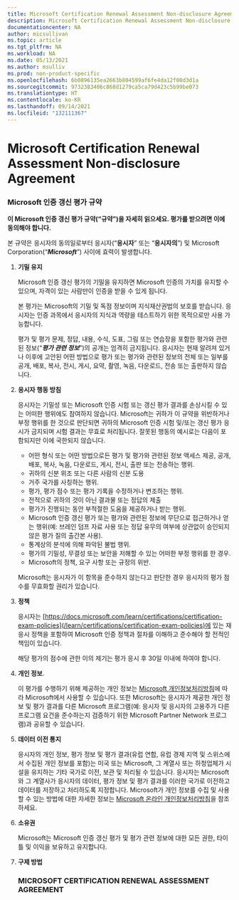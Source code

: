 ```yaml
---
title: Microsoft Certification Renewal Assessment Non-disclosure Agreement | Microsoft Docs
description: Microsoft Certification Renewal Assessment Non-disclosure Agreement
documentationcenter: NA
author: micsullivan
ms.topic: article
ms.tgt_pltfrm: NA
ms.workload: NA
ms.date: 05/13/2021
ms.author: msulliv
ms.prod: non-product-specific
ms.openlocfilehash: 6b0896135ea2663b804599af6fe4da12f00d3d1a
ms.sourcegitcommit: 9732383406c868d1279ca5ca79d423c5b99be073
ms.translationtype: HT
ms.contentlocale: ko-KR
ms.lasthandoff: 09/14/2021
ms.locfileid: "132111367"
---
```

# <a name="microsoft-certification-renewal-assessment-non-disclosure-agreement"></a>Microsoft Certification Renewal Assessment Non-disclosure Agreement

### <a name="microsoft-certification-renewal-assessment-agreement"></a>Microsoft 인증 갱신 평가 규약

**이 Microsoft 인증 갱신 평가 규약(“규약”)을 자세히 읽으세요. 평가를 받으려면 이에 동의해야 합니다.**

본 규약은 응시자의 동의일로부터 응시자(“**응시자**” 또는 “**응시자의**”) 및 Microsoft Corporation(“**_Microsoft_**”) 사이에 효력이 발생합니다.

1. **기밀 유지**

    Microsoft 인증 갱신 평가의 기밀을 유지하면 Microsoft 인증의 가치를 유지할 수 있으며, 자격이 있는 사람만이 인증을 받을 수 있게 됩니다.

    본 평가는 Microsoft의 기밀 및 독점 정보이며 지식재산권법의 보호를 받습니다. 응시자는 인증 과목에서 응시자의 지식과 역량을 테스트하기 위한 목적으로만 사용 가능합니다.

    평가 및 평가 문제, 정답, 내용, 수식, 도표, 그림 또는 연습장을 포함한 평가와 관련된 정보(“***평가 관련 정보***”)의 공개는 엄격히 금지됩니다. 응시자는 현재 알려져 있거나 이후에 고안된 어떤 방법으로 평가 또는 평가와 관련된 정보의 전체 또는 일부를 공개, 배포, 복사, 전시, 게시, 요약, 촬영, 녹음, 다운로드, 전송 또는 출판하지 않습니다.

2. **응시자 행동 방침**

    응시자는 기밀성 또는 Microsoft 인증 시험 또는 갱신 평가 결과를 손상시킬 수 있는 어떠한 행위에도 참여하지 않습니다. Microsoft는 귀하가 이 규약을 위반하거나 부정 행위를 한 것으로 판단되면 귀하의 Microsoft 인증 시험 및/또는 갱신 평가 응시가 금지되며 시험 결과는 무효로 처리됩니다. 잘못된 행동의 예시로는 다음이 포함되지만 이에 국한되지 않습니다.

    - 어떤 형식 또는 어떤 방법으로든 평가 및 평가와 관련된 정보 액세스 제공, 공개, 배포, 복사, 녹음, 다운로드, 게시, 전시, 출판 또는 전송하는 행위.
    - 귀하의 신분 위조 또는 다른 사람의 신분 도용
    - 거주 국가를 사칭하는 행위.
    - 평가, 평가 점수 또는 평가 기록을 수정하거나 변조하는 행위.
    - 전적으로 귀하의 것이 아닌 결과물 또는 정답의 제출
    - 평가가 진행되는 동안 부적절한 도움을 제공하거나 받는 행위.
    - Microsoft 인증 갱신 평가 또는 평가와 관련된 정보에 무단으로 접근하거나 얻는 행위(예: 브레인 덤프 자료 사용 또는 정답 유무의 여부에 상관없이 승인되지 않은 평가 질의 출간본 사용).
    - 통계상의 분석에 의해 파악된 불법 행위.
    - 평가의 기밀성, 무결성 또는 보안을 저해할 수 있는 어떠한 부정 행위를 한 경우.
    - Microsoft의 정책, 요구 사항 또는 규정의 위반.

    Microsoft는 응시자가 이 항목을 준수하지 않는다고 판단한 경우 응시자의 평가 점수를 무효화할 권리가 있습니다.

3. **정책**

    응시자는 [https://docs.microsoft.com/learn/certifications/certification-exam-policies](/learn/certifications/certification-exam-policies)에 있는 재응시 정책을 포함하여 Microsoft 인증 정책과 절차를 이해하고 준수해야 할 전적인 책임이 있습니다.

    해당 평가의 점수에 관한 이의 제기는 평가 응시 후 30일 이내에 하여야 합니다.

4. **개인 정보**.

    이 평가를 수행하기 위해 제공하는 개인 정보는 [Microsoft 개인정보처리방침](https://privacy.microsoft.com/en-us/privacystatement)에 따라 Microsoft에서 사용할 수 있습니다. 또한 Microsoft는 응시자가 제공한 개인 정보 및 평가 결과를 다른 Microsoft 프로그램(예: 응시자 및 응시자의 고용주가 다른 프로그램 요건을 준수하는지 검증하기 위한 Microsoft Partner Network 프로그램)과 공유할 수 있습니다.

5. **데이터 이전 통지**

    응시자의 개인 정보, 평가 정보 및 평가 결과(유럽 연합, 유럽 경제 지역 및 스위스에서 수집된 개인 정보를 포함)는 미국 또는 Microsoft, 그 계열사 또는 하청업체가 시설을 유지하는 기타 국가로 이전, 보관 및 처리될 수 있습니다. 응시자는 Microsoft와 그 계열사가 응시자의 데이터, 평가 정보 및 평가 결과를 이러한 국가로 이전하고 데이터를 저장하고 처리하도록 지정합니다. Microsoft가 개인 정보를 수집 및 사용할 수 있는 방법에 대한 자세한 정보는 [Microsoft 온라인 개인정보처리방침](https://go.microsoft.com/fwlink/?LinkId=248681)을 참조하세요.

6. **소유권**

    Microsoft는 Microsoft 인증 갱신 평가 및 평가 관련 정보에 대한 모든 권한, 타이틀 및 이익을 보유하고 유지합니다.

7. **구제 방법**

    ### MICROSOFT CERTIFICATION RENEWAL ASSESSMENT AGREEMENT
